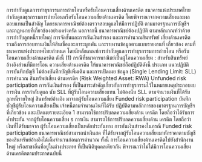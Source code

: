 การกํากับดูแลการทําธุรกรรมการถ่ายโอนหรือรับโอนความเสี่ยงด้านเครดิต
ธนาคารแห่งประเทศไทยกำกับดูแลธุรกรรมการถ่ายโอนหรือรับโอนความเสี่ยงด้านเครดิต
โดยพิจารณาจากความเสี่ยงและผลตอบแทนเป็นสำคัญ โดยธนาคารพาณิชย์ต้องตรวจสอบดูแลให้มีการปฏิบัติ
ตามมาตรฐานการบัญชีฯ และกฎหมายที่เกี่ยวข้องอย่างเคร่งครัด นอกจากนี้ ธนาคารพาณิชย์ต้องปฏิบัติ
ตามหลักเกณฑ์ว่าด้วยการกำกับลูกหนี้รายใหญ่ การจัดชั้นและการกันเงินสำรอง และการคำนวณสินทรัพย์
เสี่ยงด้านเครดิต รวมถึงการสอบทานเงินให้สินเชื่อและภาระผูกพัน และรายงานข้อมูลตามแบบรายงานที่
เกี่ยวข้อง ตามที่ธนาคารแห่งประเทศไทยกําหนด โดยมีหลักเกณฑ์การกำกับดูแลการทำธุรกรรมการถ่ายโอน
หรือรับโอนความเสี่ยงด้านเครดิต ดังนี้
(1) กรณีที่ธนาคารพาณิชย์เป็นผู้โอนความเสี่ยง : สำหรับสินทรัพย์อ้างอิงส่วนที่มีการโอน
ความเสี่ยงด้านเครดิต ให้ธนาคารพาณิชย์ถือปฏิบัติดังนี้
ประเภท
แนวปฏิบัติ
การบันทึกบัญชี ไม่ต้องบันทึกบัญชีเพิ่มเติม
และการเปิดเผย
ข้อมูล
(Single Lending
Limit: SLL)
การคำนวณ
สินทรัพย์เสี่ยง
ด้านเครดิต
(Risk
Weighted
Asset: RWA)
Unfunded risk participation
การกันเงินสํารอง
ที่เป็นสาระสำคัญเกี่ยวกับการทำธุรกรรมไว้ในหมายเหตุประกอบงบการเงิน
การกำกับดูแล นับ SLL ที่ผู้รับโอนความเสี่ยงแทน ไม่ต้องนับ SLL ตามจํานวนเงินที่ได้รับ
ลูกหนี้รายใหญ่ สินทรัพย์อ้างอิง
มาจากผู้รับโอนความเสี่ยง
Funded risk participation
บันทึกบัญชีผู้รับโอนความเสี่ยงเป็น
เจ้าหนี้ตามจํานวนเงินที่ได้รับ
ปฏิบัติตามหลักการของมาตรฐานการบัญชีฯ ที่เกี่ยวข้อง และเปิดเผยรายละเอียด
1
สามารถใช้การปรับลดความเสี่ยงด้าน
เครดิต โดยถือว่าได้รับการค้ำประกัน
จากผู้รับโอนความเสี่ยง
s
การเงิน
สามารถใช้การปรับลดความเสี่ยงด้าน
เครดิต โดยถือว่าเงินที่ได้รับมาจาก
ผู้รับโอนความเสี่ยงเป็นหลักประกันทาง
การกันเงินสำรองในกรณี Funded risk participation ธนาคารพาณิชย์สามารถนำเงินสด
ที่ได้รับจากผู้รับโอนความเสี่ยงมาหักราคาตามบัญชีของสินทรัพย์อ้างอิงได้เต็มจำนวนก่อนการคำนวณ
ทั้งนี้ การโอนความเสี่ยงด้านเครดิตไปยังสำนักงานใหญ่ หรือสาขาอื่นที่อยู่ในต่างประเทศ
ที่เป็นนิติบุคคลเดียวกัน พิจารณาว่าไม่ได้มีการโอนความเสี่ยงด้านเครดิตตามประกาศฉบับนี้
